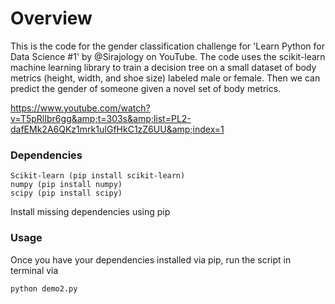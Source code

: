 # Overview

This is the code for the gender classification challenge for 'Learn Python for Data Science #1' by @Sirajology on YouTube. The code uses the scikit-learn machine learning library to train a decision tree on a small dataset of body metrics (height, width, and shoe size) labeled male or female. Then we can predict the gender of someone given a novel set of body metrics.

https://www.youtube.com/watch?v=T5pRlIbr6gg&amp;t=303s&amp;list=PL2-dafEMk2A6QKz1mrk1uIGfHkC1zZ6UU&amp;index=1

### Dependencies

    Scikit-learn (pip install scikit-learn)
    numpy (pip install numpy)
    scipy (pip install scipy)

Install missing dependencies using pip

### Usage

Once you have your dependencies installed via pip, run the script in terminal via

    python demo2.py
